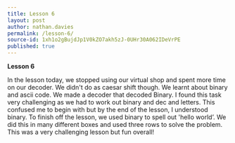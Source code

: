 ```yaml
---
title: Lesson 6
layout: post
author: nathan.davies
permalink: /lesson-6/
source-id: 1xh1o2gBujdJp1V0kZO7akh5zJ-0UHr30A062IDeVrPE
published: true
---
```

**Lesson 6**

In the lesson today, we stopped using our virtual shop and spent more time on our decoder. We didn't do as caesar shift though. We learnt about binary and ascii code. We made a decoder that decoded Binary. I found this task very challenging as we had to work out binary and dec and letters. This confused me to begin with but by the end of the lesson, I understood binary. To finish off the lesson, we used binary to spell out 'hello world’. We did this in many different boxes and used three rows to solve the problem. This was a very challenging lesson but fun overall!

